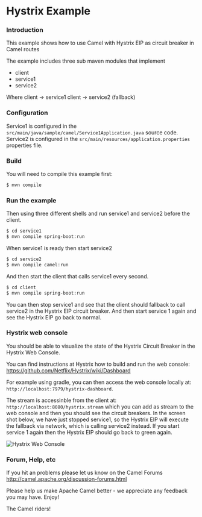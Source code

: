 # Hystrix Example

### Introduction

This example shows how to use Camel with Hystrix EIP as circuit breaker in Camel routes

The example includes three sub maven modules that implement

- client
- service1
- service2

Where client -> service1
      client -> service2 (fallback)

### Configuration

Service1 is configured in the `src/main/java/sample/camel/Service1Application.java` source code.
Service2 is configured in the `src/main/resources/application.properties` properties file.

### Build

You will need to compile this example first:

```sh
$ mvn compile
```

### Run the example

Then using three different shells and run service1 and service2 before the client.

```sh
$ cd service1
$ mvn compile spring-boot:run
```

When service1 is ready then start service2

```sh
$ cd service2
$ mvn compile camel:run
```

And then start the client that calls service1 every second.

```sh
$ cd client
$ mvn compile spring-boot:run
```

You can then stop service1 and see that the client should fallback to call service2 in the Hystrix EIP circuit breaker.
And then start service 1 again and see the Hystrix EIP go back to normal.

### Hystrix web console

You should be able to visualize the state of the Hystrix Circuit Breaker in the Hystrix Web Console.

You can find instructions at Hystrix how to build and run the web console: https://github.com/Netflix/Hystrix/wiki/Dashboard

For example using gradle, you can then access the web console locally at: `http://localhost:7979/hystrix-dashboard`.

The stream is accessinble from the client at: `http://localhost:8080/hystrix.stream` which you can add as stream
to the web console and then you should see the circuit breakers. In the screen shot below, we have just stopped service1, so
the Hystrix EIP will execute the fallback via network, which is calling service2 instead. If you start service 1 again
then the Hystrix EIP should go back to green again.

![Hystrix Web Console](images/hystrix-web-console.png "Hystrix Web Console")

### Forum, Help, etc

If you hit an problems please let us know on the Camel Forums
<http://camel.apache.org/discussion-forums.html>

Please help us make Apache Camel better - we appreciate any feedback you may
have. Enjoy!

The Camel riders!
